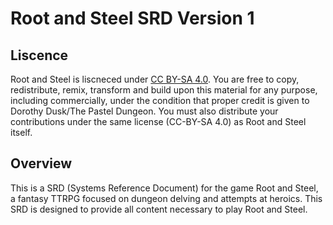 # Root and Steel SRD Version 1

## Liscence

Root and Steel is liscneced under <a href="https://creativecommons.org/licenses/by-sa/4.0/">CC BY-SA 4.0</a>. You are free to copy, redistribute, remix, transform and build upon this material for any purpose, including commercially, under the condition that proper credit is given to Dorothy Dusk/The Pastel Dungeon. You must also distribute your contributions under the same license (CC-BY-SA 4.0) as Root and Steel itself.

## Overview
This is a SRD (Systems Reference Document) for the game Root and Steel, a fantasy TTRPG focused on dungeon delving and attempts at heroics. This SRD is designed to provide all content necessary to play Root and Steel.
